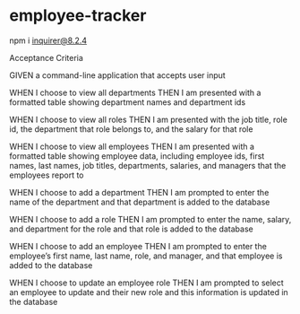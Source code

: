 # employee-tracker

npm i inquirer@8.2.4

Acceptance Criteria

GIVEN a command-line application that accepts user input

<!-- WHEN I start the application
THEN I am presented with the following options: view all departments, view all roles, view all employees, add a department, add a role, add an employee, and update an employee role -->


WHEN I choose to view all departments
THEN I am presented with a formatted table showing department names and department ids

WHEN I choose to view all roles
THEN I am presented with the job title, role id, the department that role belongs to, and the salary for that role

WHEN I choose to view all employees
THEN I am presented with a formatted table showing employee data, including employee ids, first names, last names, job titles, departments, salaries, and managers that the employees report to


WHEN I choose to add a department
THEN I am prompted to enter the name of the department and that department is added to the database

WHEN I choose to add a role
THEN I am prompted to enter the name, salary, and department for the role and that role is added to the database

WHEN I choose to add an employee
THEN I am prompted to enter the employee’s first name, last name, role, and manager, and that employee is added to the database


WHEN I choose to update an employee role
THEN I am prompted to select an employee to update and their new role and this information is updated in the database